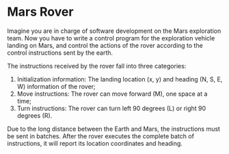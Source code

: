 # Mars Rover

Imagine you are in charge of software development on the Mars exploration team. Now you have to write a control program for the exploration vehicle landing on Mars, and control the actions of the rover according to the control instructions sent by the earth.

The instructions received by the rover fall into three categories:

1. Initialization information:
     The landing location (x, y) and heading (N, S, E, W) information of the rover;
2. Move instructions:
     The rover can move forward (M), one space at a time;
3. Turn instructions:
     The rover can turn left 90 degrees (L) or right 90 degrees (R).

Due to the long distance between the Earth and Mars, the instructions must be sent in batches. After the rover executes the complete batch of instructions, it will report its location coordinates and heading.